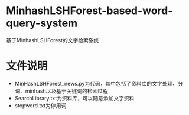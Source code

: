 # MinhashLSHForest-based-word-query-system
基于MinhashLSHForest的文字检索系统
# 文件说明
* MinHashLSHForest_news.py为代码，其中包括了资料库的文字处理、分词、minhash以及基于关键词的检索过程
* SearchLibrary.txt为资料库，可以随意添加文字资料
* stopword.txt为停用词
